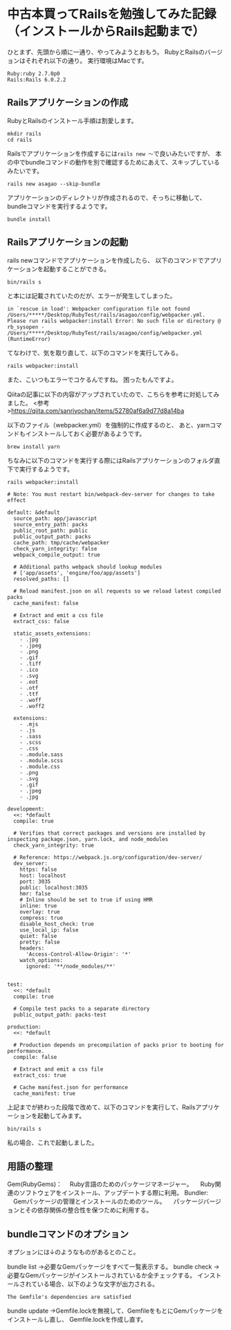 # 中古本買ってRailsを勉強してみた記録（インストールからRails起動まで）
ひとまず、先頭から順に一通り、やってみようとおもう。
RubyとRailsのバージョンはそれぞれ以下の通り。
実行環境はMacです。

```
Ruby:ruby 2.7.0p0
Rails:Rails 6.0.2.2
```

## Railsアプリケーションの作成
RubyとRailsのインストール手順は割愛します。

```
mkdir rails
cd rails
```

Railsでアプリケーションを作成するには`rails new 〜`で良いみたいですが、
本の中でbundleコマンドの動作を別で確認するためにあえて、スキップしているみたいです。

```
rails new asagao --skip-bundle
```

アプリケーションのディレクトリが作成されるので、そっちに移動して、
bundleコマンドを実行するようです。

```
bundle install
```
## Railsアプリケーションの起動

rails newコマンドでアプリケーションを作成したら、
以下のコマンドでアプリケーションを起動することができる。

```
bin/rails s
```

と本には記載されていたのだが、エラーが発生してしまった。

```
in `rescue in load': Webpacker configuration file not found /Users/*****/Desktop/RubyTest/rails/asagao/config/webpacker.yml. Please run rails webpacker:install Error: No such file or directory @ rb_sysopen - /Users/*****/Desktop/RubyTest/rails/asagao/config/webpacker.yml (RuntimeError)
```

てなわけで、気を取り直して、以下のコマンドを実行してみる。

```
rails webpacker:install
```

また、こいつもエラーでコケるんですね。
困ったもんですよ。

Qiitaの記事に以下の内容がアップされていたので、こちらを参考に対処してみました。
<参考>https://qiita.com/sanriyochan/items/52780af6a9d77d8a14ba

以下のファイル（webpacker.yml）を強制的に作成するのと、
あと、yarnコマンドもインストールしておく必要があるようです。

```
brew install yarn
```

ちなみに以下のコマンドを実行する際にはRailsアプリケーションのフォルダ直下で実行するようです。

```
rails webpacker:install
```

```
# Note: You must restart bin/webpack-dev-server for changes to take effect

default: &default
  source_path: app/javascript
  source_entry_path: packs
  public_root_path: public
  public_output_path: packs
  cache_path: tmp/cache/webpacker
  check_yarn_integrity: false
  webpack_compile_output: true

  # Additional paths webpack should lookup modules
  # ['app/assets', 'engine/foo/app/assets']
  resolved_paths: []

  # Reload manifest.json on all requests so we reload latest compiled packs
  cache_manifest: false

  # Extract and emit a css file
  extract_css: false

  static_assets_extensions:
    - .jpg
    - .jpeg
    - .png
    - .gif
    - .tiff
    - .ico
    - .svg
    - .eot
    - .otf
    - .ttf
    - .woff
    - .woff2

  extensions:
    - .mjs
    - .js
    - .sass
    - .scss
    - .css
    - .module.sass
    - .module.scss
    - .module.css
    - .png
    - .svg
    - .gif
    - .jpeg
    - .jpg

development:
  <<: *default
  compile: true

  # Verifies that correct packages and versions are installed by inspecting package.json, yarn.lock, and node_modules
  check_yarn_integrity: true

  # Reference: https://webpack.js.org/configuration/dev-server/
  dev_server:
    https: false
    host: localhost
    port: 3035
    public: localhost:3035
    hmr: false
    # Inline should be set to true if using HMR
    inline: true
    overlay: true
    compress: true
    disable_host_check: true
    use_local_ip: false
    quiet: false
    pretty: false
    headers:
      'Access-Control-Allow-Origin': '*'
    watch_options:
      ignored: '**/node_modules/**'


test:
  <<: *default
  compile: true

  # Compile test packs to a separate directory
  public_output_path: packs-test

production:
  <<: *default

  # Production depends on precompilation of packs prior to booting for performance.
  compile: false

  # Extract and emit a css file
  extract_css: true

  # Cache manifest.json for performance
  cache_manifest: true
```

上記までが終わった段階で改めて、以下のコマンドを実行して、Railsアプリケーションを起動してみます。

```
bin/rails s
```

私の場合、これで起動しました。

## 用語の整理
Gem(RubyGems)：
　Ruby言語のためのパッケージマネージャー。
　Ruby関連のソフトウェアをインストール、アップデートする際に利用。
Bundler:
　Gemパッケージの管理とインストールのためのツール。
　パッケージバージョンとその依存関係の整合性を保つために利用する。

## bundleコマンドのオプション
オプションには↓のようなものがあるとのこと。

bundle list
 →必要なGemパッケージをすべて一覧表示する。
bundle check
 →必要なGemパッケージがインストールされているか全チェックする。
  インストールされている場合、以下のような文字が出力される。
```
The Gemfile's dependencies are satisfied
```
bundle update
 →Gemfile.lockを無視して、GemfileをもとにGemパッケージをインストールし直し、
  Gemfile.lockを作成し直す。
